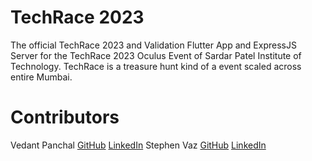 # TechRace 2023
The official TechRace 2023 and Validation Flutter App and ExpressJS Server for the TechRace 2023 Oculus Event of Sardar Patel Institute of Technology. 
TechRace is a treasure hunt kind of a event scaled across entire Mumbai.

# Contributors
Vedant Panchal <a href="https://www.google.com" target="_blank">GitHub</a>  <a href="google.com">LinkedIn</a> 
Stephen Vaz <a href="google.com">GitHub</a>  <a href="google.com">LinkedIn</a> 
